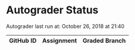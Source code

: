 # Autograder Status
Autograder last run at: October 26, 2018 at 21:40

| GitHub ID | Assignment | Graded Branch |
|-----------|------------|---------------|
